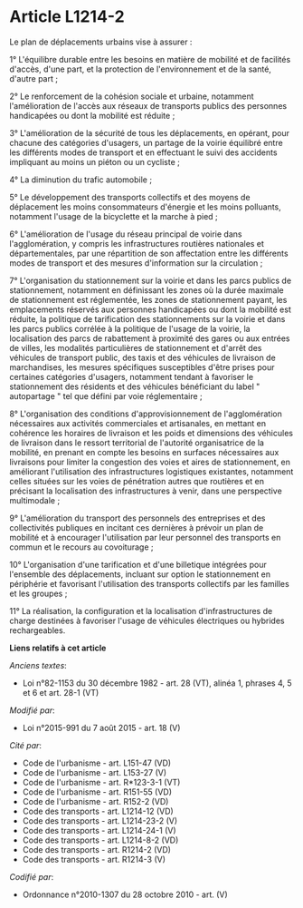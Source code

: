# Article L1214-2

Le plan de déplacements urbains vise à assurer : 

1° L'équilibre durable entre les besoins en matière de mobilité et de facilités d'accès, d'une part, et la protection de
l'environnement et de la santé, d'autre part ; 

2° Le renforcement de la cohésion sociale et urbaine, notamment l'amélioration de l'accès aux réseaux de transports publics
des personnes handicapées ou dont la mobilité est réduite ; 

3° L'amélioration de la sécurité de tous les déplacements, en opérant, pour chacune des catégories d'usagers, un partage de
la voirie équilibré entre les différents modes de transport et en effectuant le suivi des accidents impliquant au moins un
piéton ou un cycliste ; 

4° La diminution du trafic automobile ; 

5° Le développement des transports collectifs et des moyens de déplacement les moins consommateurs d'énergie et les moins
polluants, notamment l'usage de la bicyclette et la marche à pied ; 

6° L'amélioration de l'usage du réseau principal de voirie dans l'agglomération, y compris les infrastructures routières
nationales et départementales, par une répartition de son affectation entre les différents modes de transport et des mesures
d'information sur la circulation ; 

7° L'organisation du stationnement sur la voirie et dans les parcs publics de stationnement, notamment en définissant les
zones où la durée maximale de stationnement est réglementée, les zones de stationnement payant, les emplacements réservés aux
personnes handicapées ou dont la mobilité est réduite, la politique de tarification des stationnements sur la voirie et dans
les parcs publics corrélée à la politique de l'usage de la voirie, la localisation des parcs de rabattement à proximité des
gares ou aux entrées de villes, les modalités particulières de stationnement et d'arrêt des véhicules de transport public,
des taxis et des véhicules de livraison de marchandises, les mesures spécifiques susceptibles d'être prises pour certaines
catégories d'usagers, notamment tendant à favoriser le stationnement des résidents et des véhicules bénéficiant du label "
autopartage " tel que défini par voie réglementaire ; 

8° L'organisation des conditions d'approvisionnement de l'agglomération nécessaires aux activités commerciales et
artisanales, en mettant en cohérence les horaires de livraison et les poids et dimensions des véhicules de livraison dans le
ressort territorial de l'autorité organisatrice de la mobilité, en prenant en compte les besoins en surfaces nécessaires aux
livraisons pour limiter la congestion des voies et aires de stationnement, en améliorant l'utilisation des infrastructures
logistiques existantes, notamment celles situées sur les voies de pénétration autres que routières et en précisant la
localisation des infrastructures à venir, dans une perspective multimodale ; 

9° L'amélioration du transport des personnels des entreprises et des collectivités publiques en incitant ces dernières à
prévoir un plan de mobilité et à encourager l'utilisation par leur personnel des transports en commun et le recours au
covoiturage ; 

10° L'organisation d'une tarification et d'une billetique intégrées pour l'ensemble des déplacements, incluant sur option le
stationnement en périphérie et favorisant l'utilisation des transports collectifs par les familles et les groupes ; 

11° La réalisation, la configuration et la localisation d'infrastructures de charge destinées à favoriser l'usage de
véhicules électriques ou hybrides rechargeables.

**Liens relatifs à cet article**

_Anciens textes_:

  - Loi n°82-1153 du 30 décembre 1982 - art. 28 (VT), alinéa 1, phrases 4, 5 et 6 et art. 28-1 (VT)

_Modifié par_:

  - Loi n°2015-991 du 7 août 2015 - art. 18 (V)

_Cité par_:

  - Code de l'urbanisme - art. L151-47 (VD)
  - Code de l'urbanisme - art. L153-27 (V)
  - Code de l'urbanisme - art. R*123-3-1 (VT)
  - Code de l'urbanisme - art. R151-55 (VD)
  - Code de l'urbanisme - art. R152-2 (VD)
  - Code des transports - art. L1214-12 (VD)
  - Code des transports - art. L1214-23-2  (V)
  - Code des transports - art. L1214-24-1 (V)
  - Code des transports - art. L1214-8-2 (VD)
  - Code des transports - art. R1214-2 (VD)
  - Code des transports - art. R1214-3 (V)

_Codifié par_:

  - Ordonnance n°2010-1307 du 28 octobre 2010 - art. (V)
